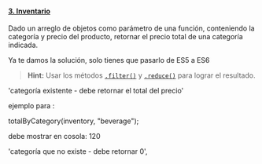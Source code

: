 #### [3. Inventario](inventory)

Dado un arreglo de objetos como parámetro de una función, conteniendo la
categoría y precio del producto, retornar el precio total de una categoría
indicada.

Ya te damos la solución, solo tienes que pasarlo de ES5 a ES6



> **Hint:** Usar los métodos [`.filter()`](https://developer.mozilla.org/es/docs/Web/JavaScript/Referencia/Objetos_globales/Array/filter)
y [`.reduce()`](https://developer.mozilla.org/es/docs/Web/JavaScript/Referencia/Objetos_globales/Array/reduce)
para lograr el resultado.






'categoría existente - debe retornar el total del precio'

ejemplo para : 

totalByCategory(inventory, "beverage");

debe mostrar en cosola: 120

'categoría que no existe - debe retornar 0', 